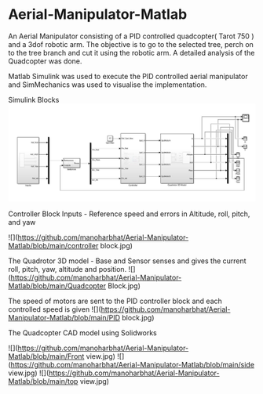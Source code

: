 # Aerial-Manipulator-Matlab
An Aerial Manipulator consisting of a PID controlled quadcopter( Tarot 750 ) and a 3dof robotic arm. The objective is to go to the selected tree, perch on to the tree branch and cut it using the robotic arm. A detailed analysis of the Quadcopter was done. 

Matlab Simulink was used to execute the PID controlled aerial manipulator and SimMechanics was used to visualise the implementation.

Simulink Blocks
![](https://github.com/manoharbhat/Aerial-Manipulator-Matlab/blob/main/simscape.jpg)


Controller Block 
Inputs -  Reference speed and errors in Altitude, roll, pitch, and yaw

![](https://github.com/manoharbhat/Aerial-Manipulator-Matlab/blob/main/controller block.jpg)

The Quadrotor 3D model - Base and Sensor senses and gives the current roll, pitch, yaw, altitude and position. 
![](https://github.com/manoharbhat/Aerial-Manipulator-Matlab/blob/main/Quadcopter Block.jpg)

The speed of motors are sent to the PID controller block and each controlled speed is given
![](https://github.com/manoharbhat/Aerial-Manipulator-Matlab/blob/main/PID block.jpg)



The Quadcopter CAD model using Solidworks

![](https://github.com/manoharbhat/Aerial-Manipulator-Matlab/blob/main/Front view.jpg)
![](https://github.com/manoharbhat/Aerial-Manipulator-Matlab/blob/main/side view.jpg)
![](https://github.com/manoharbhat/Aerial-Manipulator-Matlab/blob/main/top view.jpg)

